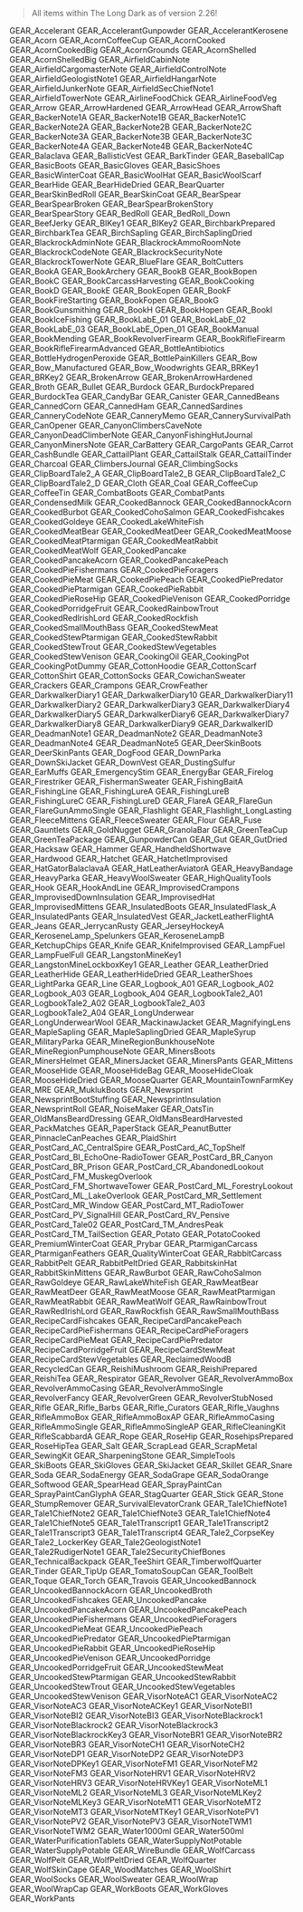> All items within The Long Dark as of version 2.26!

GEAR_Accelerant
GEAR_AccelerantGunpowder
GEAR_AccelerantKerosene
GEAR_Acorn
GEAR_AcornCoffeeCup
GEAR_AcornCooked
GEAR_AcornCookedBig
GEAR_AcornGrounds
GEAR_AcornShelled
GEAR_AcornShelledBig
GEAR_AirfieldCabinNote
GEAR_AirfieldCargomasterNote
GEAR_AirfieldControlNote
GEAR_AirfieldGeologistNote1
GEAR_AirfieldHangarNote
GEAR_AirfieldJunkerNote
GEAR_AirfieldSecChiefNote1
GEAR_AirfieldTowerNote
GEAR_AirlineFoodChick
GEAR_AirlineFoodVeg
GEAR_Arrow
GEAR_ArrowHardened
GEAR_ArrowHead
GEAR_ArrowShaft
GEAR_BackerNote1A
GEAR_BackerNote1B
GEAR_BackerNote1C
GEAR_BackerNote2A
GEAR_BackerNote2B
GEAR_BackerNote2C
GEAR_BackerNote3A
GEAR_BackerNote3B
GEAR_BackerNote3C
GEAR_BackerNote4A
GEAR_BackerNote4B
GEAR_BackerNote4C
GEAR_Balaclava
GEAR_BallisticVest
GEAR_BarkTinder
GEAR_BaseballCap
GEAR_BasicBoots
GEAR_BasicGloves
GEAR_BasicShoes
GEAR_BasicWinterCoat
GEAR_BasicWoolHat
GEAR_BasicWoolScarf
GEAR_BearHide
GEAR_BearHideDried
GEAR_BearQuarter
GEAR_BearSkinBedRoll
GEAR_BearSkinCoat
GEAR_BearSpear
GEAR_BearSpearBroken
GEAR_BearSpearBrokenStory
GEAR_BearSpearStory
GEAR_BedRoll
GEAR_BedRoll_Down
GEAR_BeefJerky
GEAR_BIKey1
GEAR_BIKey2
GEAR_BirchbarkPrepared
GEAR_BirchbarkTea
GEAR_BirchSapling
GEAR_BirchSaplingDried
GEAR_BlackrockAdminNote
GEAR_BlackrockAmmoRoomNote
GEAR_BlackrockCodeNote
GEAR_BlackrockSecurityNote
GEAR_BlackrockTowerNote
GEAR_BlueFlare
GEAR_BoltCutters
GEAR_BookA
GEAR_BookArchery
GEAR_BookB
GEAR_BookBopen
GEAR_BookC
GEAR_BookCarcassHarvesting
GEAR_BookCooking
GEAR_BookD
GEAR_BookE
GEAR_BookEopen
GEAR_BookF
GEAR_BookFireStarting
GEAR_BookFopen
GEAR_BookG
GEAR_BookGunsmithing
GEAR_BookH
GEAR_BookHopen
GEAR_BookI
GEAR_BookIceFishing
GEAR_BookLabE_01
GEAR_BookLabE_02
GEAR_BookLabE_03
GEAR_BookLabE_Open_01
GEAR_BookManual
GEAR_BookMending
GEAR_BookRevolverFirearm
GEAR_BookRifleFirearm
GEAR_BookRifleFirearmAdvanced
GEAR_BottleAntibiotics
GEAR_BottleHydrogenPeroxide
GEAR_BottlePainKillers
GEAR_Bow
GEAR_Bow_Manufactured
GEAR_Bow_Woodwrights
GEAR_BRKey1
GEAR_BRKey2
GEAR_BrokenArrow
GEAR_BrokenArrowHardened
GEAR_Broth
GEAR_Bullet
GEAR_Burdock
GEAR_BurdockPrepared
GEAR_BurdockTea
GEAR_CandyBar
GEAR_Canister
GEAR_CannedBeans
GEAR_CannedCorn
GEAR_CannedHam
GEAR_CannedSardines
GEAR_CanneryCodeNote
GEAR_CanneryMemo
GEAR_CannerySurvivalPath
GEAR_CanOpener
GEAR_CanyonClimbersCaveNote
GEAR_CanyonDeadClimberNote
GEAR_CanyonFishingHutJournal
GEAR_CanyonMinersNote
GEAR_CarBattery
GEAR_CargoPants
GEAR_Carrot
GEAR_CashBundle
GEAR_CattailPlant
GEAR_CattailStalk
GEAR_CattailTinder
GEAR_Charcoal
GEAR_ClimbersJournal
GEAR_ClimbingSocks
GEAR_ClipBoardTale2_A
GEAR_ClipBoardTale2_B
GEAR_ClipBoardTale2_C
GEAR_ClipBoardTale2_D
GEAR_Cloth
GEAR_Coal
GEAR_CoffeeCup
GEAR_CoffeeTin
GEAR_CombatBoots
GEAR_CombatPants
GEAR_CondensedMilk
GEAR_CookedBannock
GEAR_CookedBannockAcorn
GEAR_CookedBurbot
GEAR_CookedCohoSalmon
GEAR_CookedFishcakes
GEAR_CookedGoldeye
GEAR_CookedLakeWhiteFish
GEAR_CookedMeatBear
GEAR_CookedMeatDeer
GEAR_CookedMeatMoose
GEAR_CookedMeatPtarmigan
GEAR_CookedMeatRabbit
GEAR_CookedMeatWolf
GEAR_CookedPancake
GEAR_CookedPancakeAcorn
GEAR_CookedPancakePeach
GEAR_CookedPieFishermans
GEAR_CookedPieForagers
GEAR_CookedPieMeat
GEAR_CookedPiePeach
GEAR_CookedPiePredator
GEAR_CookedPiePtarmigan
GEAR_CookedPieRabbit
GEAR_CookedPieRoseHip
GEAR_CookedPieVenison
GEAR_CookedPorridge
GEAR_CookedPorridgeFruit
GEAR_CookedRainbowTrout
GEAR_CookedRedIrishLord
GEAR_CookedRockfish
GEAR_CookedSmallMouthBass
GEAR_CookedStewMeat
GEAR_CookedStewPtarmigan
GEAR_CookedStewRabbit
GEAR_CookedStewTrout
GEAR_CookedStewVegetables
GEAR_CookedStewVenison
GEAR_CookingOil
GEAR_CookingPot
GEAR_CookingPotDummy
GEAR_CottonHoodie
GEAR_CottonScarf
GEAR_CottonShirt
GEAR_CottonSocks
GEAR_CowichanSweater
GEAR_Crackers
GEAR_Crampons
GEAR_CrowFeather
GEAR_DarkwalkerDiary1
GEAR_DarkwalkerDiary10
GEAR_DarkwalkerDiary11
GEAR_DarkwalkerDiary2
GEAR_DarkwalkerDiary3
GEAR_DarkwalkerDiary4
GEAR_DarkwalkerDiary5
GEAR_DarkwalkerDiary6
GEAR_DarkwalkerDiary7
GEAR_DarkwalkerDiary8
GEAR_DarkwalkerDiary9
GEAR_DarkwalkerID
GEAR_DeadmanNote1
GEAR_DeadmanNote2
GEAR_DeadmanNote3
GEAR_DeadmanNote4
GEAR_DeadmanNote5
GEAR_DeerSkinBoots
GEAR_DeerSkinPants
GEAR_DogFood
GEAR_DownParka
GEAR_DownSkiJacket
GEAR_DownVest
GEAR_DustingSulfur
GEAR_EarMuffs
GEAR_EmergencyStim
GEAR_EnergyBar
GEAR_Firelog
GEAR_Firestriker
GEAR_FishermanSweater
GEAR_FishingBaitA
GEAR_FishingLine
GEAR_FishingLureA
GEAR_FishingLureB
GEAR_FishingLureC
GEAR_FishingLureD
GEAR_FlareA
GEAR_FlareGun
GEAR_FlareGunAmmoSingle
GEAR_Flashlight
GEAR_Flashlight_LongLasting
GEAR_FleeceMittens
GEAR_FleeceSweater
GEAR_Flour
GEAR_Fuse
GEAR_Gauntlets
GEAR_GoldNugget
GEAR_GranolaBar
GEAR_GreenTeaCup
GEAR_GreenTeaPackage
GEAR_GunpowderCan
GEAR_Gut
GEAR_GutDried
GEAR_Hacksaw
GEAR_Hammer
GEAR_HandheldShortwave
GEAR_Hardwood
GEAR_Hatchet
GEAR_HatchetImprovised
GEAR_HatGatorBalaclavaA
GEAR_HatLeatherAviatorA
GEAR_HeavyBandage
GEAR_HeavyParka
GEAR_HeavyWoolSweater
GEAR_HighQualityTools
GEAR_Hook
GEAR_HookAndLine
GEAR_ImprovisedCrampons
GEAR_ImprovisedDownInsulation
GEAR_ImprovisedHat
GEAR_ImprovisedMittens
GEAR_InsulatedBoots
GEAR_InsulatedFlask_A
GEAR_InsulatedPants
GEAR_InsulatedVest
GEAR_JacketLeatherFlightA
GEAR_Jeans
GEAR_JerrycanRusty
GEAR_JerseyHockeyA
GEAR_KeroseneLamp_Spelunkers
GEAR_KeroseneLampB
GEAR_KetchupChips
GEAR_Knife
GEAR_KnifeImprovised
GEAR_LampFuel
GEAR_LampFuelFull
GEAR_LangstonMineKey1
GEAR_LangstonMineLockboxKey1
GEAR_Leather
GEAR_LeatherDried
GEAR_LeatherHide
GEAR_LeatherHideDried
GEAR_LeatherShoes
GEAR_LightParka
GEAR_Line
GEAR_Logbook_A01
GEAR_Logbook_A02
GEAR_Logbook_A03
GEAR_Logbook_A04
GEAR_LogbookTale2_A01
GEAR_LogbookTale2_A02
GEAR_LogbookTale2_A03
GEAR_LogbookTale2_A04
GEAR_LongUnderwear
GEAR_LongUnderwearWool
GEAR_MackinawJacket
GEAR_MagnifyingLens
GEAR_MapleSapling
GEAR_MapleSaplingDried
GEAR_MapleSyrup
GEAR_MilitaryParka
GEAR_MineRegionBunkhouseNote
GEAR_MineRegionPumphouseNote
GEAR_MinersBoots
GEAR_MinersHelmet
GEAR_MinersJacket
GEAR_MinersPants
GEAR_Mittens
GEAR_MooseHide
GEAR_MooseHideBag
GEAR_MooseHideCloak
GEAR_MooseHideDried
GEAR_MooseQuarter
GEAR_MountainTownFarmKey
GEAR_MRE
GEAR_MuklukBoots
GEAR_Newsprint
GEAR_NewsprintBootStuffing
GEAR_NewsprintInsulation
GEAR_NewsprintRoll
GEAR_NoiseMaker
GEAR_OatsTin
GEAR_OldMansBeardDressing
GEAR_OldMansBeardHarvested
GEAR_PackMatches
GEAR_PaperStack
GEAR_PeanutButter
GEAR_PinnacleCanPeaches
GEAR_PlaidShirt
GEAR_PostCard_AC_CentralSpire
GEAR_PostCard_AC_TopShelf
GEAR_PostCard_BI_EchoOne-RadioTower
GEAR_PostCard_BR_Canyon
GEAR_PostCard_BR_Prison
GEAR_PostCard_CR_AbandonedLookout
GEAR_PostCard_FM_MuskegOverlook
GEAR_PostCard_FM_ShortwaveTower
GEAR_PostCard_ML_ForestryLookout
GEAR_PostCard_ML_LakeOverlook
GEAR_PostCard_MR_Settlement
GEAR_PostCard_MR_Window
GEAR_PostCard_MT_RadioTower
GEAR_PostCard_PV_SignalHill
GEAR_PostCard_RV_Pensive
GEAR_PostCard_Tale02
GEAR_PostCard_TM_AndresPeak
GEAR_PostCard_TM_TailSection
GEAR_Potato
GEAR_PotatoCooked
GEAR_PremiumWinterCoat
GEAR_Prybar
GEAR_PtarmiganCarcass
GEAR_PtarmiganFeathers
GEAR_QualityWinterCoat
GEAR_RabbitCarcass
GEAR_RabbitPelt
GEAR_RabbitPeltDried
GEAR_RabbitskinHat
GEAR_RabbitSkinMittens
GEAR_RawBurbot
GEAR_RawCohoSalmon
GEAR_RawGoldeye
GEAR_RawLakeWhiteFish
GEAR_RawMeatBear
GEAR_RawMeatDeer
GEAR_RawMeatMoose
GEAR_RawMeatPtarmigan
GEAR_RawMeatRabbit
GEAR_RawMeatWolf
GEAR_RawRainbowTrout
GEAR_RawRedIrishLord
GEAR_RawRockfish
GEAR_RawSmallMouthBass
GEAR_RecipeCardFishcakes
GEAR_RecipeCardPancakePeach
GEAR_RecipeCardPieFishermans
GEAR_RecipeCardPieForagers
GEAR_RecipeCardPieMeat
GEAR_RecipeCardPiePredator
GEAR_RecipeCardPorridgeFruit
GEAR_RecipeCardStewMeat
GEAR_RecipeCardStewVegetables
GEAR_ReclaimedWoodB
GEAR_RecycledCan
GEAR_ReishiMushroom
GEAR_ReishiPrepared
GEAR_ReishiTea
GEAR_Respirator
GEAR_Revolver
GEAR_RevolverAmmoBox
GEAR_RevolverAmmoCasing
GEAR_RevolverAmmoSingle
GEAR_RevolverFancy
GEAR_RevolverGreen
GEAR_RevolverStubNosed
GEAR_Rifle
GEAR_Rifle_Barbs
GEAR_Rifle_Curators
GEAR_Rifle_Vaughns
GEAR_RifleAmmoBox
GEAR_RifleAmmoBoxAP
GEAR_RifleAmmoCasing
GEAR_RifleAmmoSingle
GEAR_RifleAmmoSingleAP
GEAR_RifleCleaningKit
GEAR_RifleScabbardA
GEAR_Rope
GEAR_RoseHip
GEAR_RosehipsPrepared
GEAR_RoseHipTea
GEAR_Salt
GEAR_ScrapLead
GEAR_ScrapMetal
GEAR_SewingKit
GEAR_SharpeningStone
GEAR_SimpleTools
GEAR_SkiBoots
GEAR_SkiGloves
GEAR_SkiJacket
GEAR_Skillet
GEAR_Snare
GEAR_Soda
GEAR_SodaEnergy
GEAR_SodaGrape
GEAR_SodaOrange
GEAR_Softwood
GEAR_SpearHead
GEAR_SprayPaintCan
GEAR_SprayPaintCanGlyphA
GEAR_StagQuarter
GEAR_Stick
GEAR_Stone
GEAR_StumpRemover
GEAR_SurvivalElevatorCrank
GEAR_Tale1ChiefNote1
GEAR_Tale1ChiefNote2
GEAR_Tale1ChiefNote3
GEAR_Tale1ChiefNote4
GEAR_Tale1ChiefNote5
GEAR_Tale1Transcript1
GEAR_Tale1Transcript2
GEAR_Tale1Transcript3
GEAR_Tale1Transcript4
GEAR_Tale2_CorpseKey
GEAR_Tale2_LockerKey
GEAR_Tale2GeologistNote1
GEAR_Tale2RudigerNote1
GEAR_Tale2SecurityChiefBones
GEAR_TechnicalBackpack
GEAR_TeeShirt
GEAR_TimberwolfQuarter
GEAR_Tinder
GEAR_TipUp
GEAR_TomatoSoupCan
GEAR_ToolBelt
GEAR_Toque
GEAR_Torch
GEAR_Travois
GEAR_UncookedBannock
GEAR_UncookedBannockAcorn
GEAR_UncookedBroth
GEAR_UncookedFishcakes
GEAR_UncookedPancake
GEAR_UncookedPancakeAcorn
GEAR_UncookedPancakePeach
GEAR_UncookedPieFishermans
GEAR_UncookedPieForagers
GEAR_UncookedPieMeat
GEAR_UncookedPiePeach
GEAR_UncookedPiePredator
GEAR_UncookedPiePtarmigan
GEAR_UncookedPieRabbit
GEAR_UncookedPieRoseHip
GEAR_UncookedPieVenison
GEAR_UncookedPorridge
GEAR_UncookedPorridgeFruit
GEAR_UncookedStewMeat
GEAR_UncookedStewPtarmigan
GEAR_UncookedStewRabbit
GEAR_UncookedStewTrout
GEAR_UncookedStewVegetables
GEAR_UncookedStewVenison
GEAR_VisorNoteAC1
GEAR_VisorNoteAC2
GEAR_VisorNoteAC3
GEAR_VisorNoteACKey1
GEAR_VisorNoteBI1
GEAR_VisorNoteBI2
GEAR_VisorNoteBI3
GEAR_VisorNoteBlackrock1
GEAR_VisorNoteBlackrock2
GEAR_VisorNoteBlackrock3
GEAR_VisorNoteBlackrockKey3
GEAR_VisorNoteBR1
GEAR_VisorNoteBR2
GEAR_VisorNoteBR3
GEAR_VisorNoteCH1
GEAR_VisorNoteCH2
GEAR_VisorNoteDP1
GEAR_VisorNoteDP2
GEAR_VisorNoteDP3
GEAR_VisorNoteDPKey1
GEAR_VisorNoteFM1
GEAR_VisorNoteFM2
GEAR_VisorNoteFM3
GEAR_VisorNoteHRV1
GEAR_VisorNoteHRV2
GEAR_VisorNoteHRV3
GEAR_VisorNoteHRVKey1
GEAR_VisorNoteML1
GEAR_VisorNoteML2
GEAR_VisorNoteML3
GEAR_VisorNoteMLKey2
GEAR_VisorNoteMLKey3
GEAR_VisorNoteMT1
GEAR_VisorNoteMT2
GEAR_VisorNoteMT3
GEAR_VisorNoteMTKey1
GEAR_VisorNotePV1
GEAR_VisorNotePV2
GEAR_VisorNotePV3
GEAR_VisorNoteTWM1
GEAR_VisorNoteTWM2
GEAR_Water1000ml
GEAR_Water500ml
GEAR_WaterPurificationTablets
GEAR_WaterSupplyNotPotable
GEAR_WaterSupplyPotable
GEAR_WireBundle
GEAR_WolfCarcass
GEAR_WolfPelt
GEAR_WolfPeltDried
GEAR_WolfQuarter
GEAR_WolfSkinCape
GEAR_WoodMatches
GEAR_WoolShirt
GEAR_WoolSocks
GEAR_WoolSweater
GEAR_WoolWrap
GEAR_WoolWrapCap
GEAR_WorkBoots
GEAR_WorkGloves
GEAR_WorkPants
